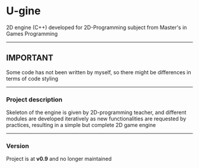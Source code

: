 # U-gine
2D engine (C++) developed for 2D-Programming subject from Master's in Games Programming

___

## IMPORTANT
Some code has not been written by myself, so there might be differences in terms of code styling
___

### Project description
Skeleton of the engine is given by 2D-programming teacher, and different modules are developed iteratively as new functionalities are requested by practices, resulting in a simple but complete 2D game engine
___

### Version
Project is at **v0.9** and no longer maintained
